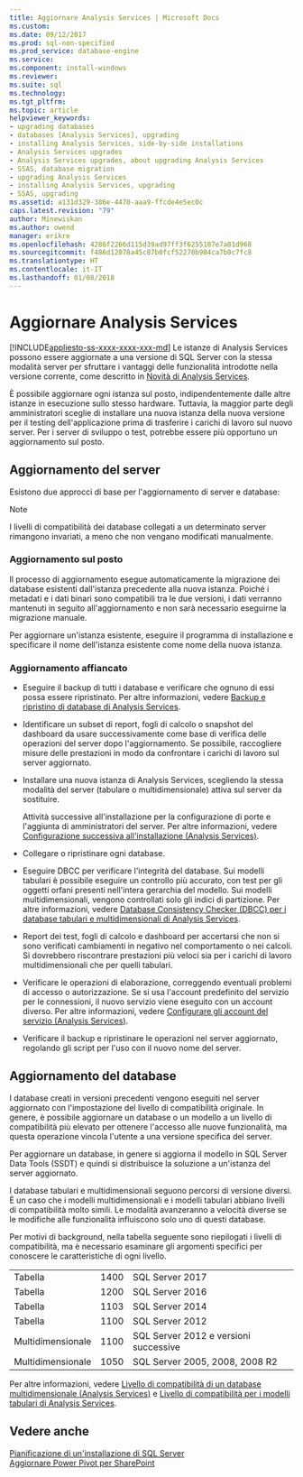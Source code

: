 ```yaml
---
title: Aggiornare Analysis Services | Microsoft Docs
ms.custom: 
ms.date: 09/12/2017
ms.prod: sql-non-specified
ms.prod_service: database-engine
ms.service: 
ms.component: install-windows
ms.reviewer: 
ms.suite: sql
ms.technology: 
ms.tgt_pltfrm: 
ms.topic: article
helpviewer_keywords:
- upgrading databases
- databases [Analysis Services], upgrading
- installing Analysis Services, side-by-side installations
- Analysis Services upgrades
- Analysis Services upgrades, about upgrading Analysis Services
- SSAS, database migration
- upgrading Analysis Services
- installing Analysis Services, upgrading
- SSAS, upgrading
ms.assetid: a131d329-386e-4470-aaa9-ffcde4e5ec0c
caps.latest.revision: "79"
author: Minewiskan
ms.author: owend
manager: erikre
ms.openlocfilehash: 4286f2266d115d39ad97ff3f6255187e7a01d968
ms.sourcegitcommit: f486d12078a45c87b0fcf52270b904ca7b0c7fc8
ms.translationtype: HT
ms.contentlocale: it-IT
ms.lasthandoff: 01/08/2018
---
```

# <a name="upgrade-analysis-services"></a>Aggiornare Analysis Services
[!INCLUDE[appliesto-ss-xxxx-xxxx-xxx-md](../../includes/appliesto-ss-xxxx-xxxx-xxx-md.md)] Le istanze di Analysis Services possono essere aggiornate a una versione di SQL Server con la stessa modalità server per sfruttare i vantaggi delle funzionalità introdotte nella versione corrente, come descritto in [Novità di Analysis Services](../../analysis-services/what-s-new-in-analysis-services.md).  
  
 È possibile aggiornare ogni istanza sul posto, indipendentemente dalle altre istanze in esecuzione sullo stesso hardware. Tuttavia, la maggior parte degli amministratori sceglie di installare una nuova istanza della nuova versione per il testing dell'applicazione prima di trasferire i carichi di lavoro sul nuovo server. Per i server di sviluppo o test, potrebbe essere più opportuno un aggiornamento sul posto.  
  
## <a name="server-upgrade"></a>Aggiornamento del server  
 Esistono due approcci di base per l'aggiornamento di server e database:  
  
> [!NOTE]
> I livelli di compatibilità dei database collegati a un determinato server rimangono invariati, a meno che non vengano modificati manualmente.
   
  
### <a name="in-place-upgrade"></a>Aggiornamento sul posto  
 Il processo di aggiornamento esegue automaticamente la migrazione dei database esistenti dall'istanza precedente alla nuova istanza. Poiché i metadati e i dati binari sono compatibili tra le due versioni, i dati verranno mantenuti in seguito all'aggiornamento e non sarà necessario eseguirne la migrazione manuale.  
  
 Per aggiornare un'istanza esistente, eseguire il programma di installazione e specificare il nome dell'istanza esistente come nome della nuova istanza.  
  
### <a name="side-by-side-upgrade"></a>Aggiornamento affiancato  
  
-   Eseguire il backup di tutti i database e verificare che ognuno di essi possa essere ripristinato. Per altre informazioni, vedere [Backup e ripristino di database di Analysis Services](../../analysis-services/multidimensional-models/backup-and-restore-of-analysis-services-databases.md).  
  
-   Identificare un subset di report, fogli di calcolo o snapshot del dashboard da usare successivamente come base di verifica delle operazioni del server dopo l'aggiornamento. Se possibile, raccogliere misure delle prestazioni in modo da confrontare i carichi di lavoro sul server aggiornato.  
  
-   Installare una nuova istanza di Analysis Services, scegliendo la stessa modalità del server (tabulare o multidimensionale) attiva sul server da sostituire. 
  
     Attività successive all'installazione per la configurazione di porte e l'aggiunta di amministratori del server. Per altre informazioni, vedere [Configurazione successiva all'installazione &#40;Analysis Services&#41;](../../analysis-services/instances/post-install-configuration-analysis-services.md).  
  
-   Collegare o ripristinare ogni database.  
  
-   Eseguire DBCC per verificare l'integrità del database. Sui modelli tabulari è possibile eseguire un controllo più accurato, con test per gli oggetti orfani presenti nell'intera gerarchia del modello. Sui modelli multidimensionali, vengono controllati solo gli indici di partizione. Per altre informazioni, vedere [Database Consistency Checker &#40;DBCC&#41; per i database tabulari e multidimensionali di Analysis Services](../../analysis-services/instances/database-consistency-checker-dbcc-for-analysis-services.md).  
  
-   Report dei test, fogli di calcolo e dashboard per accertarsi che non si sono verificati cambiamenti in negativo nel comportamento o nei calcoli. Si dovrebbero riscontrare prestazioni più veloci sia per i carichi di lavoro multidimensionali che per quelli tabulari.  
  
-   Verificare le operazioni di elaborazione, correggendo eventuali problemi di accesso o autorizzazione. Se si usa l'account predefinito del servizio per le connessioni, il nuovo servizio viene eseguito con un account diverso. Per altre informazioni, vedere [Configurare gli account del servizio &#40;Analysis Services&#41;](../../analysis-services/instances/configure-service-accounts-analysis-services.md).  
  
-   Verificare il backup e ripristinare le operazioni nel server aggiornato, regolando gli script per l'uso con il nuovo nome del server.  
  
## <a name="database-upgrade"></a>Aggiornamento del database  
 I database creati in versioni precedenti vengono eseguiti nel server aggiornato con l'impostazione del livello di compatibilità originale. In genere, è possibile aggiornare un database o un modello a un livello di compatibilità più elevato per ottenere l'accesso alle nuove funzionalità, ma questa operazione vincola l'utente a una versione specifica del server.  
  
 Per aggiornare un database, in genere si aggiorna il modello in SQL Server Data Tools (SSDT) e quindi si distribuisce la soluzione a un'istanza del server aggiornato.
  
 I database tabulari e multidimensionali seguono percorsi di versione diversi. È un caso che i modelli multidimensionali e i modelli tabulari abbiano livelli di compatibilità molto simili.  Le modalità avanzeranno a velocità diverse se le modifiche alle funzionalità influiscono solo uno di questi database.  
  
 Per motivi di background, nella tabella seguente sono riepilogati i livelli di compatibilità, ma è necessario esaminare gli argomenti specifici per conoscere le caratteristiche di ogni livello.  
  
||||  
|-|-|-|  
|Tabella|1400|SQL Server 2017|
|Tabella|1200|SQL Server 2016|  
|Tabella|1103|SQL Server 2014|  
|Tabella|1100|SQL Server 2012|  
|Multidimensionale|1100|SQL Server 2012 e versioni successive|  
|Multidimensionale|1050|SQL Server 2005, 2008, 2008 R2|  
  
 Per altre informazioni, vedere [Livello di compatibilità di un database multidimensionale &#40;Analysis Services&#41;](../../analysis-services/multidimensional-models/compatibility-level-of-a-multidimensional-database-analysis-services.md) e [Livello di compatibilità per i modelli tabulari di Analysis Services](../../analysis-services/tabular-models/compatibility-level-for-tabular-models-in-analysis-services.md).  
  
## <a name="see-also"></a>Vedere anche  
 [Pianificazione di un'installazione di SQL Server](../../sql-server/install/planning-a-sql-server-installation.md)   
 [Aggiornare Power Pivot per SharePoint](../../database-engine/install-windows/upgrade-power-pivot-for-sharepoint.md)   
  
  
